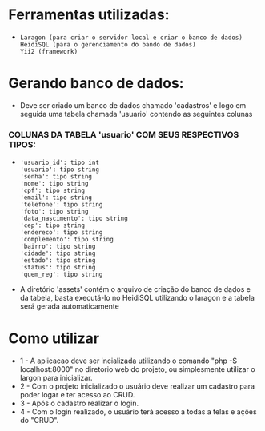 # Ferramentas utilizadas:

-     Laragon (para criar o servidor local e criar o banco de dados)
      HeidiSQL (para o gerenciamento do bando de dados)
      Yii2 (framework)

# Gerando banco de dados:

- Deve ser criado um banco de dados chamado 'cadastros' e logo em seguida uma tabela chamada 'usuario' contendo as seguintes colunas

### COLUNAS DA TABELA 'usuario' COM SEUS RESPECTIVOS TIPOS:
-     'usuario_id': tipo int
      'usuario': tipo string
      'senha': tipo string
      'nome': tipo string
      'cpf': tipo string
      'email': tipo string
      'telefone': tipo string
      'foto': tipo string
      'data_nascimento': tipo string
      'cep': tipo string
      'endereco': tipo string
      'complemento': tipo string
      'bairro': tipo string
      'cidade': tipo string
      'estado': tipo string
      'status': tipo string
      'quem_reg': tipo string

- A diretório 'assets' contém o arquivo de criação do banco de dados e da tabela, basta executá-lo no HeidiSQL utilizando o laragon e a tabela será gerada automaticamente


# Como utilizar

- 1 - A aplicacao deve ser incializada utilizando o comando "php -S localhost:8000" no diretorio web do projeto, ou simplesmente utilizar o largon para inicializar.
- 2 - Com o projeto inicializado o usuário deve realizar um cadastro para poder logar e ter acesso ao CRUD.
- 3 - Após o cadastro realizar o login.
- 4 - Com o login realizado, o usuário terá acesso a todas a telas e ações do "CRUD".
